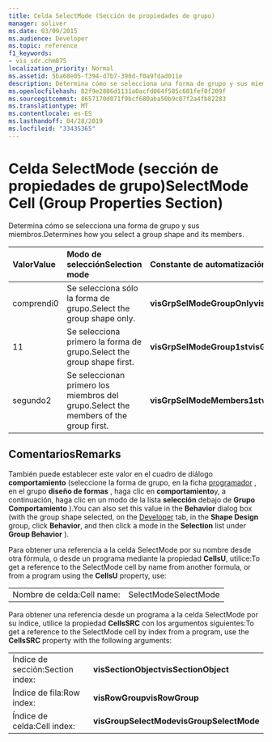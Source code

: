 ```yaml
---
title: Celda SelectMode (Sección de propiedades de grupo)
manager: soliver
ms.date: 03/09/2015
ms.audience: Developer
ms.topic: reference
f1_keywords:
- vis_sdr.chm875
localization_priority: Normal
ms.assetid: 5ba68e05-f394-d7b7-390d-f0a9fdad011e
description: Determina cómo se selecciona una forma de grupo y sus miembros.
ms.openlocfilehash: 82f9e2806d1131a0acfd064f585c681fef0f209f
ms.sourcegitcommit: 8657170d071f9bcf680aba50b9c07f2a4fb82283
ms.translationtype: MT
ms.contentlocale: es-ES
ms.lasthandoff: 04/28/2019
ms.locfileid: "33435365"
---
```

# <a name="selectmode-cell-group-properties-section"></a><span data-ttu-id="7f25c-103">Celda SelectMode (sección de propiedades de grupo)</span><span class="sxs-lookup"><span data-stu-id="7f25c-103">SelectMode Cell (Group Properties Section)</span></span>

<span data-ttu-id="7f25c-104">Determina cómo se selecciona una forma de grupo y sus miembros.</span><span class="sxs-lookup"><span data-stu-id="7f25c-104">Determines how you select a group shape and its members.</span></span>
  
|<span data-ttu-id="7f25c-105">**Valor**</span><span class="sxs-lookup"><span data-stu-id="7f25c-105">**Value**</span></span>|<span data-ttu-id="7f25c-106">**Modo de selección**</span><span class="sxs-lookup"><span data-stu-id="7f25c-106">**Selection mode**</span></span>|<span data-ttu-id="7f25c-107">**Constante de automatización**</span><span class="sxs-lookup"><span data-stu-id="7f25c-107">**Automation constant**</span></span>|
|:-----|:-----|:-----|
|<span data-ttu-id="7f25c-108">comprendi</span><span class="sxs-lookup"><span data-stu-id="7f25c-108">0</span></span>  <br/> |<span data-ttu-id="7f25c-109">Se selecciona sólo la forma de grupo.</span><span class="sxs-lookup"><span data-stu-id="7f25c-109">Select the group shape only.</span></span>  <br/> |<span data-ttu-id="7f25c-110">**visGrpSelModeGroupOnly**</span><span class="sxs-lookup"><span data-stu-id="7f25c-110">**visGrpSelModeGroupOnly**</span></span> <br/> |
|<span data-ttu-id="7f25c-111">1</span><span class="sxs-lookup"><span data-stu-id="7f25c-111">1</span></span>  <br/> |<span data-ttu-id="7f25c-112">Se selecciona primero la forma de grupo.</span><span class="sxs-lookup"><span data-stu-id="7f25c-112">Select the group shape first.</span></span>  <br/> |<span data-ttu-id="7f25c-113">**visGrpSelModeGroup1st**</span><span class="sxs-lookup"><span data-stu-id="7f25c-113">**visGrpSelModeGroup1st**</span></span> <br/> |
|<span data-ttu-id="7f25c-114">segundo</span><span class="sxs-lookup"><span data-stu-id="7f25c-114">2</span></span>  <br/> |<span data-ttu-id="7f25c-115">Se seleccionan primero los miembros del grupo.</span><span class="sxs-lookup"><span data-stu-id="7f25c-115">Select the members of the group first.</span></span>  <br/> |<span data-ttu-id="7f25c-116">**visGrpSelModeMembers1st**</span><span class="sxs-lookup"><span data-stu-id="7f25c-116">**visGrpSelModeMembers1st**</span></span> <br/> |
   
## <a name="remarks"></a><span data-ttu-id="7f25c-117">Comentarios</span><span class="sxs-lookup"><span data-stu-id="7f25c-117">Remarks</span></span>

<span data-ttu-id="7f25c-118">También puede establecer este valor en el cuadro de diálogo **comportamiento** (seleccione la forma de grupo, en la ficha [programador](run-in-developer-mode-display-the-developer-tab.md) , en el grupo **diseño de formas** , haga clic en **comportamiento**y, a continuación, haga clic en un modo de la lista **selección** debajo de **Grupo Comportamiento** ).</span><span class="sxs-lookup"><span data-stu-id="7f25c-118">You can also set this value in the **Behavior** dialog box (with the group shape selected, on the [Developer](run-in-developer-mode-display-the-developer-tab.md) tab, in the **Shape Design** group, click **Behavior**, and then click a mode in the **Selection** list under **Group Behavior** ).</span></span> 
  
<span data-ttu-id="7f25c-119">Para obtener una referencia a la celda SelectMode por su nombre desde otra fórmula, o desde un programa mediante la propiedad **CellsU**, utilice:</span><span class="sxs-lookup"><span data-stu-id="7f25c-119">To get a reference to the SelectMode cell by name from another formula, or from a program using the **CellsU** property, use:</span></span> 
  
|||
|:-----|:-----|
|<span data-ttu-id="7f25c-120">Nombre de celda:</span><span class="sxs-lookup"><span data-stu-id="7f25c-120">Cell name:</span></span>  <br/> |<span data-ttu-id="7f25c-121">SelectMode</span><span class="sxs-lookup"><span data-stu-id="7f25c-121">SelectMode</span></span>  <br/> |
   
<span data-ttu-id="7f25c-122">Para obtener una referencia desde un programa a la celda SelectMode por su índice, utilice la propiedad **CellsSRC** con los argumentos siguientes:</span><span class="sxs-lookup"><span data-stu-id="7f25c-122">To get a reference to the SelectMode cell by index from a program, use the **CellsSRC** property with the following arguments:</span></span> 
  
|||
|:-----|:-----|
|<span data-ttu-id="7f25c-123">Índice de sección:</span><span class="sxs-lookup"><span data-stu-id="7f25c-123">Section index:</span></span>  <br/> |<span data-ttu-id="7f25c-124">**visSectionObject**</span><span class="sxs-lookup"><span data-stu-id="7f25c-124">**visSectionObject**</span></span> <br/> |
|<span data-ttu-id="7f25c-125">Índice de fila:</span><span class="sxs-lookup"><span data-stu-id="7f25c-125">Row index:</span></span>  <br/> |<span data-ttu-id="7f25c-126">**visRowGroup**</span><span class="sxs-lookup"><span data-stu-id="7f25c-126">**visRowGroup**</span></span> <br/> |
|<span data-ttu-id="7f25c-127">Índice de celda:</span><span class="sxs-lookup"><span data-stu-id="7f25c-127">Cell index:</span></span>  <br/> |<span data-ttu-id="7f25c-128">**visGroupSelectMode**</span><span class="sxs-lookup"><span data-stu-id="7f25c-128">**visGroupSelectMode**</span></span> <br/> |
   

